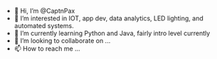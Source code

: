 - 👋 Hi, I’m @CaptnPax
- 👀 I’m interested in IOT, app dev, data analytics, LED lighting, and automated systems.
- 🌱 I’m currently learning Python and Java, fairly intro level currently
- 💞️ I’m looking to collaborate on ...
- 📫 How to reach me ...

<!---
CaptnPax/CaptnPax is a ✨ special ✨ repository because its `README.md` (this file) appears on your GitHub profile.
You can click the Preview link to take a look at your changes.
--->
